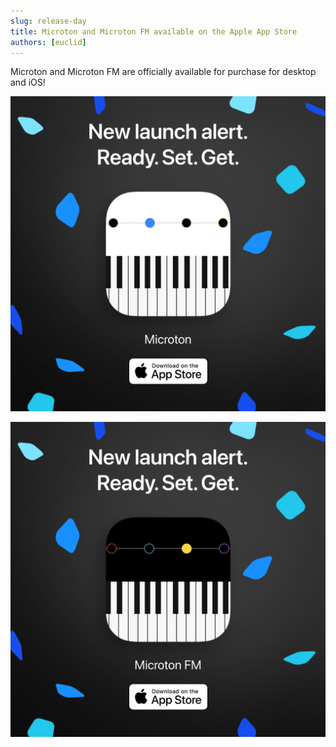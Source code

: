 ```yaml
---
slug: release-day
title: Microton and Microton FM available on the Apple App Store
authors: [euclid]
---
```


Microton and Microton FM are officially available for purchase for desktop and iOS!

[![Microton app store link](./appstore.png)](https://apple.co/3A1akCW)

[![Microton FM app store link](./appstoreFM.png)](https://apple.co/3YKix8a)
